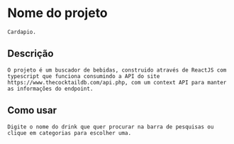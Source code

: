   # Nome do projeto

    Cardapio.

  ## Descrição

    O projeto é um buscador de bebidas, construido através de ReactJS com typescript que funciona consumindo a API do site
    https://www.thecocktaildb.com/api.php, com um context API para manter as informações do endpoint.

  ## Como usar

    Digite o nome do drink que quer procurar na barra de pesquisas ou clique em categorias para escolher uma.
